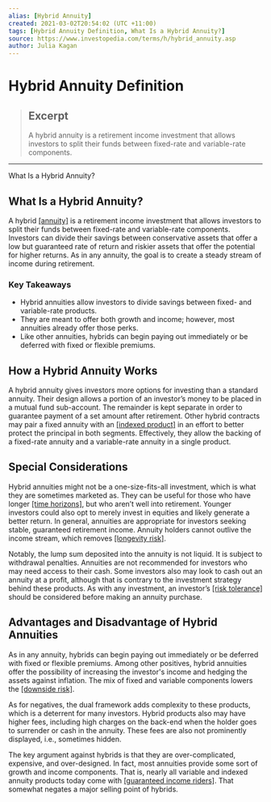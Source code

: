 ```yaml
---
alias: [Hybrid Annuity]
created: 2021-03-02T20:54:02 (UTC +11:00)
tags: [Hybrid Annuity Definition, What Is a Hybrid Annuity?]
source: https://www.investopedia.com/terms/h/hybrid_annuity.asp
author: Julia Kagan
---
```


# Hybrid Annuity Definition

> ## Excerpt
> A hybrid annuity is a retirement income investment that allows investors to split their funds between fixed-rate and variable-rate components.

---

What Is a Hybrid Annuity?
## What Is a Hybrid Annuity?

A hybrid [[annuity]](https://www.investopedia.com/investing/overview-of-annuities/) is a retirement income investment that allows investors to split their funds between fixed-rate and variable-rate components. Investors can divide their savings between conservative assets that offer a low but guaranteed rate of return and riskier assets that offer the potential for higher returns. As in any annuity, the goal is to create a steady stream of income during retirement.

### Key Takeaways

-   Hybrid annuities allow investors to divide savings between fixed- and variable-rate products. 
-   They are meant to offer both growth and income; however, most annuities already offer those perks. 
-   Like other annuities, hybrids can begin paying out immediately or be deferred with fixed or flexible premiums.

## How a Hybrid Annuity Works

A hybrid annuity gives investors more options for investing than a standard annuity. Their design allows a portion of an investor’s money to be placed in a mutual fund sub-account. The remainder is kept separate in order to guarantee payment of a set amount after retirement. Other hybrid contracts may pair a fixed annuity with an [[indexed product]](https://www.investopedia.com/terms/i/indexedannuity.asp) in an effort to better protect the principal in both segments. Effectively, they allow the backing of a fixed-rate annuity and a variable-rate annuity in a single product. 

## Special Considerations

Hybrid annuities might not be a one-size-fits-all investment, which is what they are sometimes marketed as. They can be useful for those who have longer [[time horizons]](https://www.investopedia.com/terms/t/timehorizon.asp), but who aren’t well into retirement. Younger investors could also opt to merely invest in equities and likely generate a better return. In general, annuities are appropriate for investors seeking stable, guaranteed retirement income. Annuity holders cannot outlive the income stream, which removes [[longevity risk]](https://www.investopedia.com/terms/l/longevityrisk.asp).

Notably, the lump sum deposited into the annuity is not liquid. It is subject to withdrawal penalties. Annuities are not recommended for investors who may need access to their cash. Some investors also may look to cash out an annuity at a profit, although that is contrary to the investment strategy behind these products. As with any investment, an investor’s [[risk tolerance]](https://www.investopedia.com/terms/r/risktolerance.asp) should be considered before making an annuity purchase.

## Advantages and Disadvantage of Hybrid Annuities

As in any annuity, hybrids can begin paying out immediately or be deferred with fixed or flexible premiums. Among other positives, hybrid annuities offer the possibility of increasing the investor's income and hedging the assets against inflation. The mix of fixed and variable components lowers the [[downside risk]](https://www.investopedia.com/terms/d/downsiderisk.asp).

As for negatives, the dual framework adds complexity to these products, which is a deterrent for many investors. Hybrid products also may have higher fees, including high charges on the back-end when the holder goes to surrender or cash in the annuity. These fees are also not prominently displayed, i.e., sometimes hidden.

The key argument against hybrids is that they are over-complicated, expensive, and over-designed. In fact, most annuities provide some sort of growth and income components. That is, nearly all variable and indexed annuity products today come with [[guaranteed income riders]](https://www.investopedia.com/terms/r/rider.asp). That somewhat negates a major selling point of hybrids.
